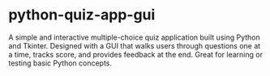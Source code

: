 # python-quiz-app-gui
A simple and interactive multiple-choice quiz application built using Python and Tkinter. Designed with a GUI that walks users through questions one at a time, tracks score, and provides feedback at the end. Great for learning or testing basic Python concepts.
